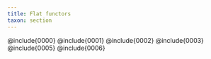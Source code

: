 ```yaml
---
title: Flat functors
taxon: section
---
```


@include{0000}
@include{0001}
@include{0002}
@include{0003}
@include{0005}
@include{0006}

